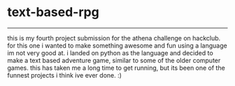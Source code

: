 # text-based-rpg

---

this is my fourth project submission for the athena challenge on hackclub. for this one i wanted to make something awesome and fun using a language im not very good at. i landed on python as the language and decided to make a text based adventure game, similar to some of the older computer games. this has taken me a long time to get running, but its been one of the funnest projects i think ive ever done. :)

